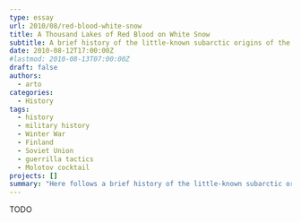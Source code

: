 ```yaml
---
type: essay
url: 2010/08/red-blood-white-snow
title: A Thousand Lakes of Red Blood on White Snow
subtitle: A brief history of the little-known subarctic origins of the Molotov cocktail in the epic Russo-Finnish Winter War of 1939-40.
date: 2010-08-12T17:00:00Z
#lastmod: 2010-08-13T07:00:00Z
draft: false
authors:
  - arto
categories:
  - History
tags:
  - history
  - military history
  - Winter War
  - Finland
  - Soviet Union
  - guerrilla tactics
  - Molotov cocktail
projects: []
summary: "Here follows a brief history of the little-known subarctic origins of the Molotov cocktail in the epic Russo-Finnish Winter War of 1939-40. It is a true tale of a people who stood up to the depredations of an evil empire, and, against all odds, prevailed. Along the way you'll gain a pretty good idea of what exactly the Finnish word \"sisu\" means, despite English lacking an exact and equivalent translation."
---
```


TODO
